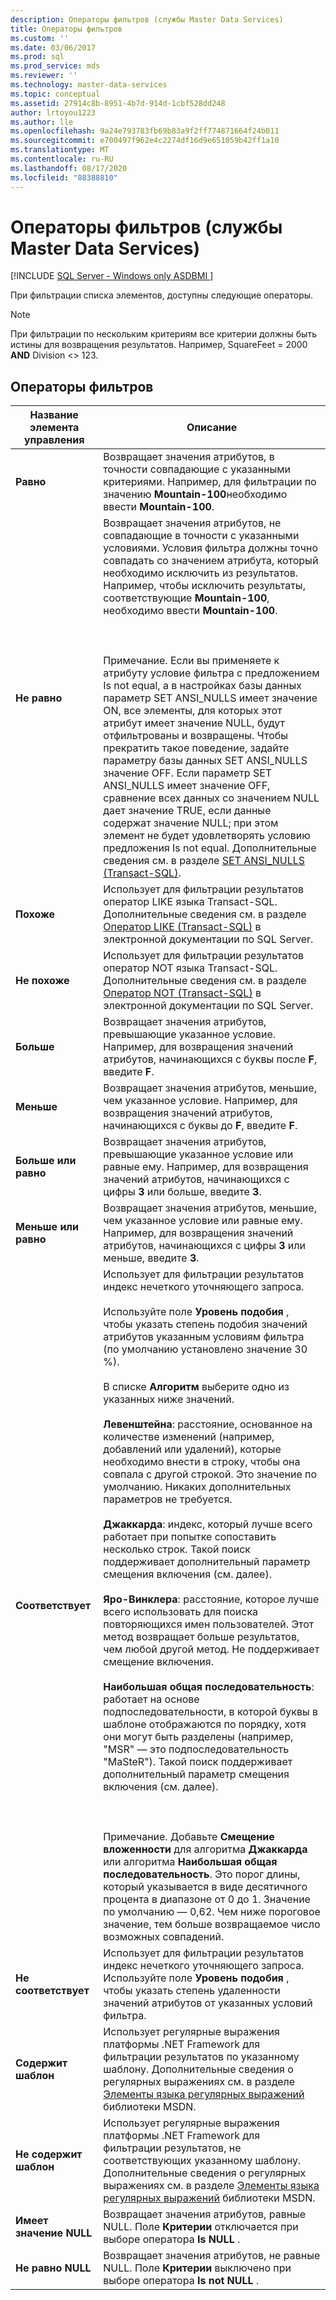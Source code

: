 ```yaml
---
description: Операторы фильтров (службы Master Data Services)
title: Операторы фильтров
ms.custom: ''
ms.date: 03/06/2017
ms.prod: sql
ms.prod_service: mds
ms.reviewer: ''
ms.technology: master-data-services
ms.topic: conceptual
ms.assetid: 27914c8b-8951-4b7d-914d-1cbf528dd248
author: lrtoyou1223
ms.author: lle
ms.openlocfilehash: 9a24e793783fb69b83a9f2ff774871664f24b011
ms.sourcegitcommit: e700497f962e4c2274df16d9e651059b42ff1a10
ms.translationtype: MT
ms.contentlocale: ru-RU
ms.lasthandoff: 08/17/2020
ms.locfileid: "88388810"
---
```

# <a name="filter-operators-master-data-services"></a>Операторы фильтров (службы Master Data Services)

[!INCLUDE [SQL Server - Windows only ASDBMI  ](../includes/applies-to-version/sql-windows-only-asdbmi.md)]

  При фильтрации списка элементов, доступны следующие операторы.  
  
> [!NOTE]  
>  При фильтрации по нескольким критериям все критерии должны быть истины для возвращения результатов. Например, SquareFeet = 2000 **AND** Division <> 123.  
  
## <a name="filter-operators"></a>Операторы фильтров  
  
|Название элемента управления|Описание|  
|------------------|-----------------|  
|**Равно**|Возвращает значения атрибутов, в точности совпадающие с указанными критериями. Например, для фильтрации по значению **Mountain-100**необходимо ввести **Mountain-100**.|  
|**Не равно**|Возвращает значения атрибутов, не совпадающие в точности с указанными условиями. Условия фильтра должны точно совпадать со значением атрибута, который необходимо исключить из результатов. Например, чтобы исключить результаты, соответствующие **Mountain-100**, необходимо ввести **Mountain-100**.<br /><br /> <br /><br /> Примечание. Если вы применяете к атрибуту условие фильтра с предложением Is not equal, а в настройках базы данных параметр SET ANSI_NULLS имеет значение ON, все элементы, для которых этот атрибут имеет значение NULL, будут отфильтрованы и возвращены. Чтобы прекратить такое поведение, задайте параметру базы данных SET ANSI_NULLS значение OFF. Если параметр SET ANSI_NULLS имеет значение OFF, сравнение всех данных со значением NULL дает значение TRUE, если данные содержат значение NULL; при этом элемент не будет удовлетворять условию предложения Is not equal. Дополнительные сведения см. в разделе [SET ANSI_NULLS (Transact-SQL)](../t-sql/statements/set-ansi-nulls-transact-sql.md).|  
|**Похоже**|Использует для фильтрации результатов оператор LIKE языка Transact-SQL. Дополнительные сведения см. в разделе [Оператор LIKE (Transact-SQL)](../t-sql/language-elements/like-transact-sql.md) в электронной документации по SQL Server.|  
|**Не похоже**|Использует для фильтрации результатов оператор NOT языка Transact-SQL. Дополнительные сведения см. в разделе [Оператор NOT (Transact-SQL)](../t-sql/language-elements/not-transact-sql.md) в электронной документации по SQL Server.|  
|**Больше**|Возвращает значения атрибутов, превышающие указанное условие. Например, для возвращения значений атрибутов, начинающихся с буквы после **F**, введите **F**.|  
|**Меньше**|Возвращает значения атрибутов, меньшие, чем указанное условие. Например, для возвращения значений атрибутов, начинающихся с буквы до **F**, введите **F**.|  
|**Больше или равно**|Возвращает значения атрибутов, превышающие указанное условие или равные ему. Например, для возвращения значений атрибутов, начинающихся с цифры **3** или больше, введите **3**.|  
|**Меньше или равно**|Возвращает значения атрибутов, меньшие, чем указанное условие или равные ему. Например, для возвращения значений атрибутов, начинающихся с цифры **3** или меньше, введите **3**.|  
|**Соответствует**|Использует для фильтрации результатов индекс нечеткого уточняющего запроса.<br /><br /> Используйте поле **Уровень подобия** , чтобы указать степень подобия значений атрибутов указанным условиям фильтра (по умолчанию установлено значение 30 %).<br /><br /> В списке **Алгоритм** выберите одно из указанных ниже значений.<br /><br /> **Левенштейна**: расстояние, основанное на количестве изменений (например, добавлений или удалений), которые необходимо внести в строку, чтобы она совпала с другой строкой. Это значение по умолчанию. Никаких дополнительных параметров не требуется.<br /><br /> **Джаккарда**: индекс, который лучше всего работает при попытке сопоставить несколько строк. Такой поиск поддерживает дополнительный параметр смещения включения (см. далее).<br /><br /> **Яро-Винклера**: расстояние, которое лучше всего использовать для поиска повторяющихся имен пользователей. Этот метод возвращает больше результатов, чем любой другой метод. Не поддерживает смещение включения.<br /><br /> **Наибольшая общая последовательность**: работает на основе подпоследовательности, в которой буквы в шаблоне отображаются по порядку, хотя они могут быть разделены (например, "MSR" — это подпоследовательность "MaSteR"). Такой поиск поддерживает дополнительный параметр смещения включения (см. далее).<br /><br /> <br /><br /> Примечание. Добавьте **Смещение вложенности** для алгоритма **Джаккарда** или алгоритма **Наибольшая общая последовательность**. Это порог длины, который указывается в виде десятичного процента в диапазоне от 0 до 1. Значение по умолчанию ― 0,62. Чем ниже пороговое значение, тем больше возвращаемое число возможных совпадений.|  
|**Не соответствует**|Использует для фильтрации результатов индекс нечеткого уточняющего запроса. Используйте поле **Уровень подобия** , чтобы указать степень удаленности значений атрибутов от указанных условий фильтра.|  
|**Содержит шаблон**|Использует регулярные выражения платформы .NET Framework для фильтрации результатов по указанному шаблону. Дополнительные сведения о регулярных выражениях см. в разделе [Элементы языка регулярных выражений](https://go.microsoft.com/fwlink/?LinkId=164401) библиотеки MSDN.|  
|**Не содержит шаблон**|Использует регулярные выражения платформы .NET Framework для фильтрации результатов, не соответствующих указанному шаблону. Дополнительные сведения о регулярных выражениях см. в разделе [Элементы языка регулярных выражений](https://go.microsoft.com/fwlink/?LinkId=164401) библиотеки MSDN.|  
|**Имеет значение NULL**|Возвращает значения атрибутов, равные NULL. Поле **Критерии** отключается при выборе оператора **Is NULL** .|  
|**Не равно NULL**|Возвращает значения атрибутов, не равные NULL. Поле **Критерии** выключено при выборе оператора **Is not NULL** .|  
  
  
